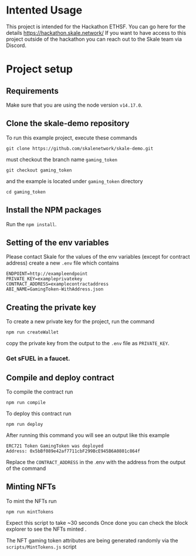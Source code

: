 # Intented Usage 
This project is intended for the Hackathon ETHSF. You can go here for the details https://hackathon.skale.network/
If you want to have access to this project outside of the hackathon you can reach out to the Skale team via Discord.

# Project setup

## Requirements
Make sure that you are using the node version `v14.17.0`.

## Clone the skale-demo repository
To run this example project, execute these commands 
```
git clone https://github.com/skalenetwork/skale-demo.git
```
must checkout the branch name `gaming_token`
```
git checkout gaming_token
```
and the example is located under `gaming_token` directory
```
cd gaming_token
```

## Install the NPM packages
Run the `npm install`.

## Setting of the env variables
Please contact Skale for the values of the env variables (except for contract address)
create a new `.env` file 
which contains 
```
ENDPOINT=http://exampleendpoint
PRIVATE_KEY=exampleprivatekey
CONTRACT_ADDRESS=examplecontractaddress
ABI_NAME=GamingToken-WithAddress.json
```

## Creating the private key
To create a new private key for the project, run the command
```
npm run createWallet
```
copy the private key from the output to the `.env` file as `PRIVATE_KEY`.

### Get sFUEL in a faucet.

## Compile and deploy contract
To compile the contract run 
```
npm run compile 
```
To deploy this contract run
```
npm run deploy
```
After running this command you will see an output like this example
```
ERC721 Token GamingToken was deployed
Address: 0x5bBf089e42af7711cbF299BcE945B6A0801c864f
```
Replace the `CONTRACT_ADDRESS` in the .env with the address from the output of the command

## Minting NFTs
To mint the NFTs run
```
npm run mintTokens
```
Expect this script to take ~30 seconds 
Once done you can check the block explorer to see the NFTs minted .

The NFT gaming token attributes are being generated randomly via the `scripts/MintTokens.js` script

